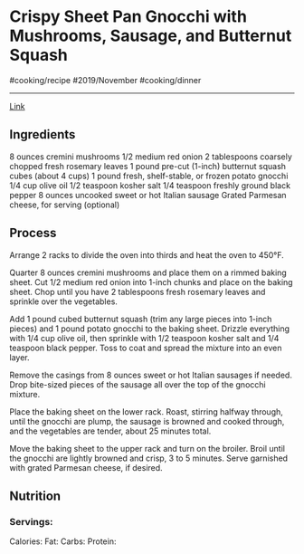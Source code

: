 # Crispy Sheet Pan Gnocchi with Mushrooms, Sausage, and Butternut Squash
#cooking/recipe #2019/November #cooking/dinner
- - - -
[Link](https://www.thekitchn.com/sheet-pan-gnocchi-mushrooms-sausage-squash-22955997)

## Ingredients
8 ounces cremini mushrooms
1/2 medium red onion
2 tablespoons coarsely chopped fresh rosemary leaves
1 pound pre-cut (1-inch) butternut squash cubes (about 4 cups)
1 pound fresh, shelf-stable, or frozen potato gnocchi
1/4 cup olive oil
1/2 teaspoon kosher salt
1/4 teaspoon freshly ground black pepper
8 ounces uncooked sweet or hot Italian sausage
Grated Parmesan cheese, for serving (optional)

## Process
Arrange 2 racks to divide the oven into thirds and heat the oven to 450°F.

Quarter 8 ounces cremini mushrooms and place them on a rimmed baking sheet. Cut 1/2 medium red onion into 1-inch chunks and place on the baking sheet. Chop until you have 2 tablespoons fresh rosemary leaves and sprinkle over the vegetables.

Add 1 pound cubed butternut squash (trim any large pieces into 1-inch pieces) and 1 pound potato gnocchi to the baking sheet. Drizzle everything with 1/4 cup olive oil, then sprinkle with 1/2 teaspoon kosher salt and 1/4 teaspoon black pepper. Toss to coat and spread the mixture into an even layer.

Remove the casings from 8 ounces sweet or hot Italian sausages if needed. Drop bite-sized pieces of the sausage all over the top of the gnocchi mixture.

Place the baking sheet on the lower rack. Roast, stirring halfway through, until the gnocchi are plump, the sausage is browned and cooked through, and the vegetables are tender, about 25 minutes total.

Move the baking sheet to the upper rack and turn on the broiler. Broil until the gnocchi are lightly browned and crisp, 3 to 5 minutes. Serve garnished with grated Parmesan cheese, if desired.

## Nutrition
### Servings:
Calories: 
Fat: 
Carbs: 
Protein: 